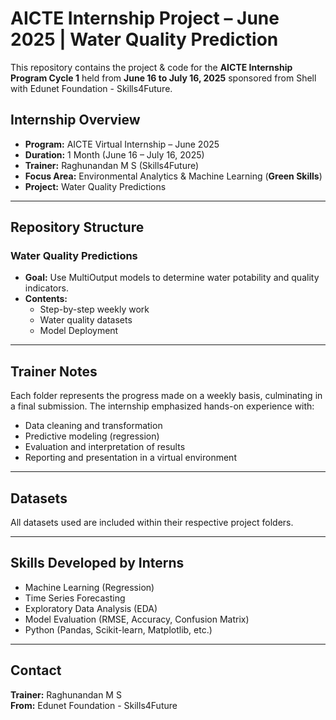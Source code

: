 # AICTE Internship Project – June 2025 | Water Quality Prediction

This repository contains the project & code for the **AICTE Internship Program Cycle 1** held from **June 16 to July 16, 2025** sponsored from Shell with Edunet Foundation - Skills4Future.

## Internship Overview

- **Program:** AICTE Virtual Internship – June 2025
- **Duration:** 1 Month (June 16 – July 16, 2025)
- **Trainer:** Raghunandan M S (Skills4Future)
- **Focus Area:** Environmental Analytics & Machine Learning (**Green Skills**)
- **Project:** 
 Water Quality Predictions

---

## Repository Structure

### **Water Quality Predictions**
- **Goal:** Use MultiOutput models to determine water potability and quality indicators.
- **Contents:**
  - Step-by-step weekly work
  - Water quality datasets
  - Model Deployment

---

## Trainer Notes

Each folder represents the progress made on a weekly basis, culminating in a final submission. The internship emphasized hands-on experience with:

- Data cleaning and transformation
- Predictive modeling (regression)
- Evaluation and interpretation of results
- Reporting and presentation in a virtual environment

---

## Datasets

All datasets used are included within their respective project folders.

---

## Skills Developed by Interns

- Machine Learning (Regression)
- Time Series Forecasting
- Exploratory Data Analysis (EDA)
- Model Evaluation (RMSE, Accuracy, Confusion Matrix)
- Python (Pandas, Scikit-learn, Matplotlib, etc.)

---

## Contact

**Trainer:** Raghunandan M S  
**From:** Edunet Foundation - Skills4Future  
